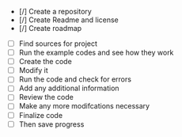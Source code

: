 - [/] Create a repository
- [/] Create Readme and license
- [/] Create roadmap
- [ ] Find sources for project
- [ ] Run the example codes and see how they work
- [ ] Create the code
- [ ] Modify it
- [ ] Run the code and check for errors
- [ ] Add any additional information
- [ ] Review the code
- [ ] Make any more modifcations necessary
- [ ] Finalize code
- [ ] Then save progress 
